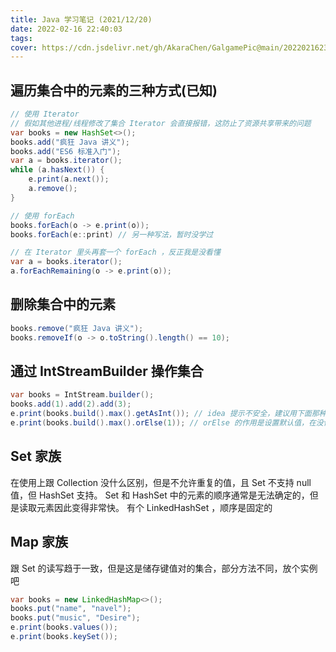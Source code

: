 ```yaml
---
title: Java 学习笔记 (2021/12/20)
date: 2022-02-16 22:40:03
tags:
cover: https://cdn.jsdelivr.net/gh/AkaraChen/GalgamePic@main/20220216231047.png
---
```


## 遍历集合中的元素的三种方式(已知)
```java
// 使用 Iterator
// 假如其他进程/线程修改了集合 Iterator 会直接报错，这防止了资源共享带来的问题
var books = new HashSet<>();
books.add("疯狂 Java 讲义");
books.add("ES6 标准入门");
var a = books.iterator();
while (a.hasNext()) {
    e.print(a.next());
    a.remove();
}
```
```java
// 使用 forEach
books.forEach(o -> e.print(o));
books.forEach(e::print) // 另一种写法，暂时没学过
```
```java
// 在 Iterator 里头再套一个 forEach ，反正我是没看懂
var a = books.iterator();
a.forEachRemaining(o -> e.print(o));
```
## 删除集合中的元素
```java
books.remove("疯狂 Java 讲义");
books.removeIf(o -> o.toString().length() == 10);
```
## 通过 IntStreamBuilder 操作集合
```java
var books = IntStream.builder();
books.add(1).add(2).add(3);
e.print(books.build().max().getAsInt()); // idea 提示不安全，建议用下面那种
e.print(books.build().max().orElse(1)); // orElse 的作用是设置默认值，在没值返回的情况下至少传一个值
```
## Set 家族
在使用上跟 Collection 没什么区别，但是不允许重复的值，且 Set 不支持 null 值，但 HashSet 支持。
Set 和 HashSet 中的元素的顺序通常是无法确定的，但是读取元素因此变得非常快。
有个 LinkedHashSet ，顺序是固定的

## Map 家族
跟 Set 的读写趋于一致，但是这是储存键值对的集合，部分方法不同，放个实例吧
```java
var books = new LinkedHashMap<>();
books.put("name", "navel");
books.put("music", "Desire");
e.print(books.values());
e.print(books.keySet());
```
